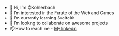 - 👋 Hi, I’m @Kohlenbach
- 👀 I’m interested in the Furute of the Web and Games
- 🌱 I’m currently learning Sveltekit
- 💞️ I’m looking to collaborate on awesome projects
- 📫 How to reach me - [My linkedin](https://www.linkedin.com/in/lukas-kohlenbach-a70568191/)

<!---
Kohlenbach/Kohlenbach is a ✨ special ✨ repository because its `README.md` (this file) appears on your GitHub profile.
You can click the Preview link to take a look at your changes.
--->
